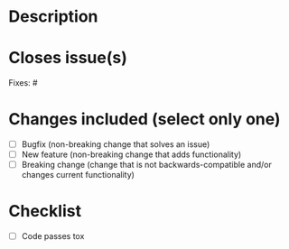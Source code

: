 # Description

# Closes issue(s)

  Fixes: #<issue number>

# Changes included (select only one)
- [ ] Bugfix (non-breaking change that solves an issue)
- [ ] New feature (non-breaking change that adds functionality)
- [ ] Breaking change (change that is not backwards-compatible and/or changes current functionality)

# Checklist
- [ ] Code passes tox
